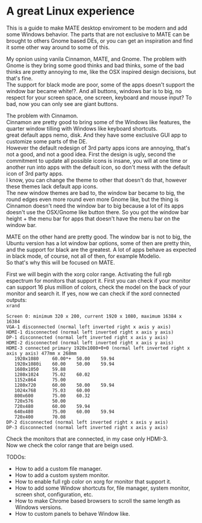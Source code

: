 # A great Linux experience

This is a guide to make MATE desktop enviroment to be modern and add some Windows behavior. The parts that are not exclusive to MATE can be brought to others Gnome based DEs, or you can get an inspiration and find it some other way around to some of this.

My opnion using vanila Cinnamon, MATE, and Gnome.
The problem with Gnome is they bring some good thinks and bad thinks, some of the bad thinks are pretty annoying to me, like the 
OSX inspired design decisions, but that's fine.  
The support for black mode are poor, some of the apps doesn't support the window bar became white!?.
And all buttons, windows bar is to big, no respect for your screen space, one screen, keyboard and mouse input? To bad, now you can only see are giant buttons.

The problem with Cinnamon.  
Cinnamon are pretty good to bring some of the Windows like features, the quarter window tilling with Windows like keyboard shortcuts.  
great default apps nemo, disk. And they have some exclusive GUI app to customize some parts of the DE.  
However the default redesign of 3rd party apps icons are annoying, that's not a good, and not a good idea. First the design is ugly, second the commitment to update all possible icons is insane, you will at one time or another run into apps with the default icon, so don't mess with the default icon of 3rd party apps.  
I know, you can change the theme to other that doesn't do that, however these themes lack default app icons.  
The new window themes are bad to, the window bar became to big, the round edges even more round even more Gnome like, but the thing is Cinnamon doesn't need the window bar to big because a lot of its apps doesn't use the OSX/Gnome like button there. So you got the window bar height + the menu bar for apps that doesn't have the menu bar on the window bar.  

MATE on the other hand are pretty good. The window bar is not to big, the Ubuntu version has a lot window bar options, some of then are pretty thin, and the support for black are the greatest. A lot of apps behave as expected in black mode, of course, not all of then, for example Modelio.  
So that's why this will be focused on MATE.

First we will begin with the xorg color range. Activating the full rgb espectrum for monitors that support it. First you can check if your monitor can support 16 plus million of colors, check the model on the back of your monitor and search it.
If yes, now we can check if the xord connected outputs:  
`xrand`  
```
Screen 0: minimum 320 x 200, current 1920 x 1080, maximum 16384 x 16384
VGA-1 disconnected (normal left inverted right x axis y axis)
HDMI-1 disconnected (normal left inverted right x axis y axis)
DP-1 disconnected (normal left inverted right x axis y axis)
HDMI-2 disconnected (normal left inverted right x axis y axis)
HDMI-3 connected primary 1920x1080+0+0 (normal left inverted right x axis y axis) 477mm x 268mm
   1920x1080     60.00*+  50.00    59.94  
   1920x1080i    60.00    50.00    59.94  
   1680x1050     59.88  
   1280x1024     75.02    60.02  
   1152x864      75.00  
   1280x720      60.00    50.00    59.94  
   1024x768      75.03    60.00  
   800x600       75.00    60.32  
   720x576       50.00  
   720x480       60.00    59.94  
   640x480       75.00    60.00    59.94  
   720x400       70.08  
DP-2 disconnected (normal left inverted right x axis y axis)
DP-3 disconnected (normal left inverted right x axis y axis)
```
Check the monitors that are connected, in my case only HDMI-3.  
Now we check the color range that are beign used.

TODOs:
* How to add a custom file manager.
* How to add a custom system monitor.
* How to enable full rgb color on xorg for monitor that support it.
* How to add some Window shortcuts for, file manager, system monitor, screen shot, configuration, etc.
* How to make Chrome based browsers to scroll the same length as Windows versions.
* How to custom panels to behave Window like.
